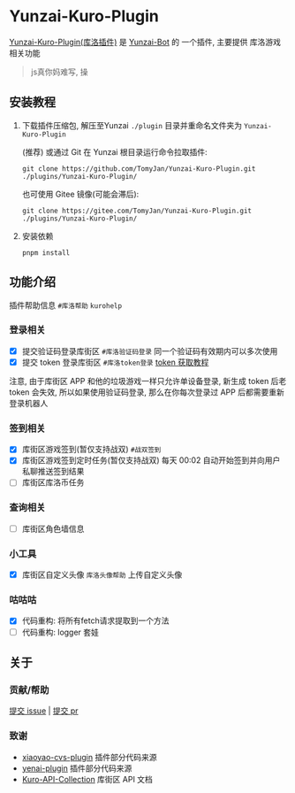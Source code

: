 # Yunzai-Kuro-Plugin

[Yunzai-Kuro-Plugin(库洛插件)](https://github.com/TomyJan/Yunzai-Kuro-Plugin) 是 [Yunzai-Bot](https://github.com/yoimiya-kokomi/Miao-Yunzai) 的 一个插件, 主要提供 库洛游戏 相关功能

> js真你妈难写, 操

## 安装教程

1. 下载插件压缩包, 解压至Yunzai `./plugin` 目录并重命名文件夹为 `Yunzai-Kuro-Plugin`

   (推荐) 或通过 Git 在 Yunzai 根目录运行命令拉取插件: 
   ```shell
   git clone https://github.com/TomyJan/Yunzai-Kuro-Plugin.git ./plugins/Yunzai-Kuro-Plugin/
   ```
   
   也可使用 Gitee 镜像(可能会滞后): 
   ```shell
   git clone https://gitee.com/TomyJan/Yunzai-Kuro-Plugin.git ./plugins/Yunzai-Kuro-Plugin/
   ```
   
2. 安装依赖
   ```shell
   pnpm install
   ```

## 功能介绍

插件帮助信息 `#库洛帮助` `kurohelp` 

### 登录相关

- [x] 提交验证码登录库街区 `#库洛验证码登录` 同一个验证码有效期内可以多次使用
- [x] 提交 token 登录库街区 `#库洛token登录` [token 获取教程](https://blog.tomys.top/2023-07/kuro-token/)

注意, 由于库街区 APP 和他的垃圾游戏一样只允许单设备登录, 新生成 token 后老 token 会失效, 所以如果使用验证码登录, 那么在你每次登录过 APP 后都需要重新登录机器人

### 签到相关

- [x] 库街区游戏签到(暂仅支持战双) `#战双签到`
- [x] 库街区游戏签到定时任务(暂仅支持战双) 每天 00:02 自动开始签到并向用户私聊推送签到结果
- [ ] 库街区库洛币任务

### 查询相关

- [ ] 库街区角色墙信息

### 小工具

- [x] 库街区自定义头像 `库洛头像帮助` 上传自定义头像

### 咕咕咕

- [x] 代码重构: 将所有fetch请求提取到一个方法
- [ ] 代码重构: logger 套娃

## 关于

### 贡献/帮助

[提交 issue](https://github.com/TomyJan/Yunzai-Kuro-Plugin/issues/new) | [提交 pr](https://github.com/TomyJan/Yunzai-Kuro-Plugin/compare)

### 致谢

- [xiaoyao-cvs-plugin](https://github.com/ctrlcvs/xiaoyao-cvs-plugin) 插件部分代码来源
- [yenai-plugin](https://github.com/yeyang52/yenai-plugin) 插件部分代码来源
- [Kuro-API-Collection](https://github.com/TomyJan/Kuro-API-Collection) 库街区 API 文档
